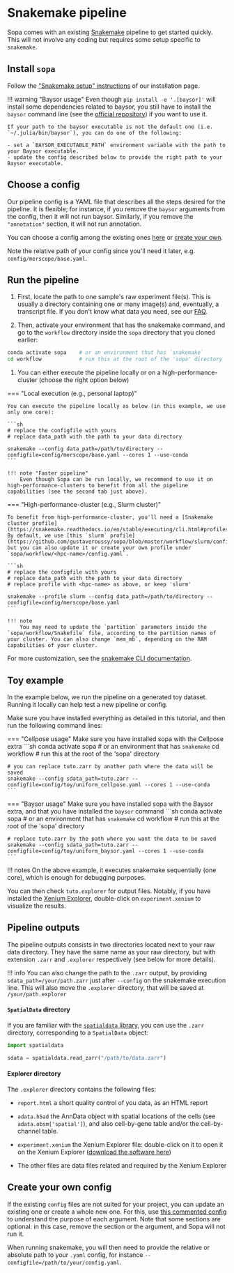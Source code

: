 # Snakemake pipeline

Sopa comes with an existing [Snakemake](https://snakemake.readthedocs.io/en/stable/) pipeline to get started quickly. This will not involve any coding but requires some setup specific to `snakemake`.

## Install `sopa`

Follow the ["Snakemake setup" instructions](../../getting_started/#snakemake-setup) of our installation page.

!!! warning "Baysor usage"
    Even though `pip install -e '.[baysor]'` will install some dependencies related to baysor, you still have to install the `baysor` command line (see the [official repository](https://github.com/kharchenkolab/Baysor)) if you want to use it.

    If your path to the baysor executable is not the default one (i.e. `~/.julia/bin/baysor`), you can do one of the following:

    - set a `BAYSOR_EXECUTABLE_PATH` environment variable with the path to your Baysor executable.
    - update the config described below to provide the right path to your Baysor executable.

## Choose a config

Our pipeline config is a YAML file that describes all the steps desired for the pipeline. It is flexible; for instance, if you remove the `baysor` arguments from the config, then it will not run baysor. Similarly, if you remove the `"annotation"` section, it will not run annotation.

You can choose a config among the existing ones [here](https://github.com/gustaveroussy/sopa/tree/master/workflow/config) or [create your own](./#create-your-own-config).

Note the relative path of your config since you'll need it later, e.g. `config/merscope/base.yaml`.

## Run the pipeline

1. First, locate the path to one sample's raw experiment file(s). This is usually a directory containing one or many image(s) and, eventually, a transcript file. If you don't know what data you need, see our [FAQ](../../faq/#what-kind-of-inputs-do-i-need-to-run-sopa).

2. Then, activate your environment that has the snakemake command, and go to the `workflow` directory inside the `sopa` directory that you cloned earlier:
```sh
conda activate sopa    # or an environment that has `snakemake`
cd workflow            # run this at the root of the 'sopa' directory
```

1. You can either execute the pipeline locally or on a high-performance-cluster (choose the right option below)

=== "Local execution (e.g., personal laptop)"

    You can execute the pipeline locally as below (in this example, we use only one core):

    ```sh
    # replace the configfile with yours
    # replace data_path with the path to your data directory

    snakemake --config data_path=/path/to/directory --configfile=config/merscope/base.yaml --cores 1 --use-conda
    ```

    !!! note "Faster pipeline"
        Even though Sopa can be run locally, we recommend to use it on high-performance-clusters to benefit from all the pipeline capabilities (see the second tab just above).

=== "High-performance-cluster (e.g., Slurm cluster)"

    To benefit from high-performance-cluster, you'll need a [Snakemake cluster profile](https://snakemake.readthedocs.io/en/stable/executing/cli.html#profiles). By default, we use [this `slurm` profile](https://github.com/gustaveroussy/sopa/blob/master/workflow/slurm/config.yaml), but you can also update it or create your own profile under `sopa/workflow/<hpc-name>/config.yaml`.

    ```sh
    # replace the configfile with yours
    # replace data_path with the path to your data directory
    # replace profile with <hpc-name> as above, or keep 'slurm'

    snakemake --profile slurm --config data_path=/path/to/directory --configfile=config/merscope/base.yaml
    ```

    !!! note
        You may need to update the `partition` parameters inside the `sopa/workflow/Snakefile` file, according to the partition names of your cluster. You can also change `mem_mb`, depending on the RAM capabilities of your cluster.

For more customization, see the [snakemake CLI documentation](https://snakemake.readthedocs.io/en/stable/executing/cli.html).

## Toy example

In the example below, we run the pipeline on a generated toy dataset. Running it locally can help test a new pipeline or config.

Make sure you have installed everything as detailed in this tutorial, and then run the following command lines:

=== "Cellpose usage"
    Make sure you have installed sopa with the Cellpose extra
    ```sh
    conda activate sopa    # or an environment that has `snakemake`
    cd workflow            # run this at the root of the 'sopa' directory

    # you can replace tuto.zarr by another path where the data will be saved
    snakemake --config sdata_path=tuto.zarr --configfile=config/toy/uniform_cellpose.yaml --cores 1 --use-conda
    ```

=== "Baysor usage"
    Make sure you have installed sopa with the Baysor extra, and that you have installed the `baysor` command
    ```sh
    conda activate sopa    # or an environment that has `snakemake`
    cd workflow            # run this at the root of the 'sopa' directory

    # replace tuto.zarr by the path where you want the data to be saved
    snakemake --config sdata_path=tuto.zarr --configfile=config/toy/uniform_baysor.yaml --cores 1 --use-conda
    ```

!!! notes
    On the above example, it executes snakemake sequentially (one core), which is enough for debugging purposes.

You can then check `tuto.explorer` for output files. Notably, if you have installed the [Xenium Explorer](https://www.10xgenomics.com/support/software/xenium-explorer), double-click on `experiment.xenium` to visualize the results.

## Pipeline outputs

The pipeline outputs consists in two directories located next to your raw data directory. They have the same name as your raw directory, but with extension `.zarr` and `.explorer` respectively (see below for more details).

!!! info
    You can also change the path to the `.zarr` output, by providing `sdata_path=/your/path.zarr` just after `--config` on the snakemake execution line. This will also move the `.explorer` directory, that will be saved at `/your/path.explorer`

#### `SpatialData` directory

If you are familiar with the [`spatialdata` library](https://github.com/scverse/spatialdata), you can use the `.zarr` directory, corresponding to a `SpatialData` object:
```python
import spatialdata

sdata = spatialdata.read_zarr("/path/to/data.zarr")
```

#### Explorer directory

The `.explorer` directory contains the following files:

- `report.html` a short quality control of you data, as an HTML report

- `adata.h5ad` the AnnData object with spatial locations of the cells (see `adata.obsm['spatial']`), and also cell-by-gene table and/or the cell-by-channel table.

- `experiment.xenium` the Xenium Explorer file: double-click on it to open it on the Xenium Explorer ([download the software here](https://www.10xgenomics.com/support/software/xenium-explorer/downloads))

- The other files are data files related and required by the Xenium Explorer

## Create your own config

If the existing `config` files are not suited for your project, you can update an existing one or create a whole new one. For this, use [this commented config](https://github.com/gustaveroussy/sopa/blob/master/workflow/config/example_commented.yaml) to understand the purpose of each argument. Note that some sections are optional: in this case, remove the section or the argument, and Sopa will not run it.

When running snakemake, you will then need to provide the relative or absolute path to your `.yaml` config, for instance `--configfile=/path/to/your/config.yaml`.
